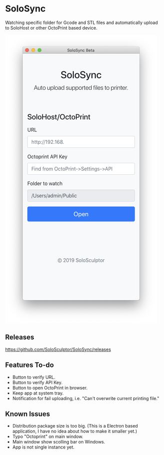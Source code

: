 # SoloSync
Watching specific folder for Gcode and STL files and automatically upload to SoloHost or other OctoPrint based device. 

![screenshot on mac](https://github.com/SoloSculptor/SoloSync/blob/master/Images/screenshot_mac_beta1.png)

## Releases
https://github.com/SoloSculptor/SoloSync/releases

## Features To-do
- Button to verify URL.
- Button to verify API Key.
- Button to open OctoPrint in browser. 
- Keep app at system tray.
- Notification for fail uploading, i.e. "Can't overwrite current printing file." 

## Known Issues
- Distribution package size is too big. (This is a Electron based application, I have no idea about how to make it smaller yet.) 
- Typo "Octoprint" on main window.
- Main window show scolling bar on Windows. 
- App is not single instance yet.
